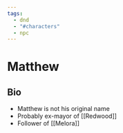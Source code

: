 ```yaml
---
tags:
  - dnd
  - "#characters"
  - npc
---
```

# Matthew
## Bio
- Matthew is not his original name
- Probably ex-mayor of [[Redwood]]
- Follower of [[Melora]]